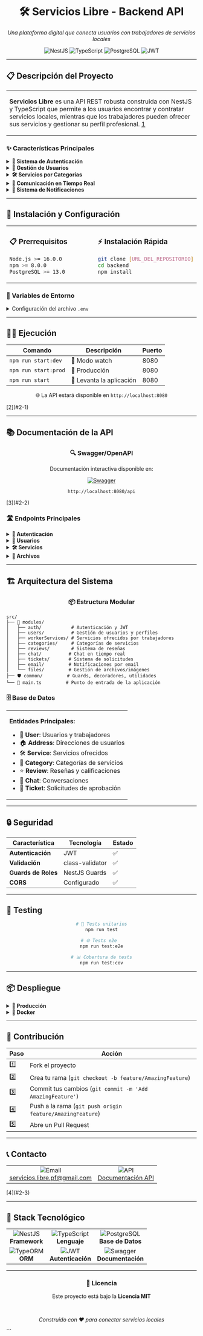 <div align="center">
  <h1>🛠️ Servicios Libre - Backend API</h1>
  <p><em>Una plataforma digital que conecta usuarios con trabajadores de servicios locales</em></p>
  
  <img src="https://img.shields.io/badge/NestJS-E0234E?style=for-the-badge&logo=nestjs&logoColor=white" alt="NestJS">
  <img src="https://img.shields.io/badge/TypeScript-007ACC?style=for-the-badge&logo=typescript&logoColor=white" alt="TypeScript">
  <img src="https://img.shields.io/badge/PostgreSQL-316192?style=for-the-badge&logo=postgresql&logoColor=white" alt="PostgreSQL">
  <img src="https://img.shields.io/badge/JWT-000000?style=for-the-badge&logo=JSON%20web%20tokens&logoColor=white" alt="JWT">
</div>

---

## 📋 Descripción del Proyecto

<table>
<tr>
<td>

**Servicios Libre** es una API REST robusta construida con NestJS y TypeScript que permite a los usuarios encontrar y contratar servicios locales, mientras que los trabajadores pueden ofrecer sus servicios y gestionar su perfil profesional. [1](#2-0) 

</td>
</tr>
</table>

### ✨ Características Principales

<details>
<summary><strong>🔐 Sistema de Autenticación</strong></summary>

- Registro y login de usuarios
- Autenticación JWT segura
- Sistema de roles diferenciados
- Guards de protección de rutas

</details>

<details>
<summary><strong>👥 Gestión de Usuarios</strong></summary>

- Perfiles completos de usuario y trabajador
- Sistema de calificaciones y reseñas
- Gestión de disponibilidad
- Cuentas premium

</details>

<details>
<summary><strong>🛠️ Servicios por Categorías</strong></summary>

- Servicios organizados por categorías
- Sistema de aprobación de servicios
- Galería de fotos de trabajos
- Búsqueda y filtrado avanzado

</details>

<details>
<summary><strong>💬 Comunicación en Tiempo Real</strong></summary>

- Chat bidireccional entre usuarios
- Notificaciones instantáneas
- Gestión de contratos
- Historial de conversaciones

</details>

<details>
<summary><strong>📧 Sistema de Notificaciones</strong></summary>

- Emails automáticos de bienvenida
- Notificaciones de aprobación/rechazo
- Alertas de nuevas reseñas
- Templates HTML personalizados

</details>

---

## 🚀 Instalación y Configuración

<table>
<tr>
<td width="50%">

### 📋 Prerrequisitos

```bash
Node.js >= 16.0.0
npm >= 8.0.0
PostgreSQL >= 13.0
```

</td>
<td width="50%">

### ⚡ Instalación Rápida

```bash
git clone [URL_DEL_REPOSITORIO]
cd backend
npm install
```

</td>
</tr>
</table>

### 🔧 Variables de Entorno

<details>
<summary>Configuración del archivo <code>.env</code></summary>

```env
# 🗄️ Base de datos
DB_HOST=localhost
DB_PORT=5432
DB_USERNAME=tu_usuario
DB_PASSWORD=tu_contraseña
DB_NAME=servicios_libre

# 🔐 JWT
JWT_SECRET=tu_jwt_secret_super_seguro

# 📧 Email
EMAIL_HOST=smtp.gmail.com
EMAIL_PORT=587
EMAIL_USER=tu_email@gmail.com
EMAIL_PASS=tu_contraseña_app

# 🌐 Aplicación
PORT=8080
FRONT_URL=http://localhost:3000

# ☁️ Cloudinary
CLOUDINARY_CLOUD_NAME=tu_cloud_name
CLOUDINARY_API_KEY=tu_api_key
CLOUDINARY_API_SECRET=tu_api_secret
```

</details>

---

## 🏃‍♂️ Ejecución

<div align="center">

| Comando | Descripción | Puerto |
|---------|-------------|--------|
| `npm run start:dev` |  👀 Modo watch | 8080 |
| `npm run start:prod` | 🚀 Producción | 8080 |
| `npm run start` | 🔧 Levanta la aplicación | 8080 |

</div>

<div align="center">
  <p>🌐 La API estará disponible en <code>http://localhost:8080</code></p>
</div> [2](#2-1) 

---

## 📚 Documentación de la API

<div align="center">
  <h3>🔍 Swagger/OpenAPI</h3>
  <p>Documentación interactiva disponible en:</p>
  <a href="http://localhost:8080/api">
    <img src="https://img.shields.io/badge/Swagger-85EA2D?style=for-the-badge&logo=swagger&logoColor=black" alt="Swagger">
  </a>
  <p><code>http://localhost:8080/api</code></p>
</div> [3](#2-2) 

### 🛣️ Endpoints Principales

<details>
<summary><strong>🔐 Autenticación</strong></summary>

| Método | Endpoint | Descripción | Autenticación |
|--------|----------|-------------|---------------|
| `POST` | `/auth/signup` | Registro de usuario | ❌ |
| `POST` | `/auth/signin` | Inicio de sesión | ❌ |

</details>

<details>
<summary><strong>👤 Usuarios</strong></summary>

| Método | Endpoint | Descripción | Autenticación |
|--------|----------|-------------|---------------|
| `GET` | `/users/byId` | Perfil del usuario autenticado | ✅ JWT |
| `PUT` | `/users/update` | Actualizar datos del usuario | ✅ JWT |
| `GET` | `/users/worker/:id` | Perfil público de trabajador | ❌ |

</details>

<details>
<summary><strong>🛠️ Servicios</strong></summary>

| Método | Endpoint | Descripción | Autenticación |
|--------|----------|-------------|---------------|
| `GET` | `/services` | Listar servicios (paginado) | ❌ |
| `POST` | `/services/new` | Crear nuevo servicio | ✅ Worker |
| `GET` | `/services/categories` | Listar categorías | ❌ |

</details>

<details>
<summary><strong>📁 Archivos</strong></summary>

| Método | Endpoint | Descripción | Autenticación |
|--------|----------|-------------|---------------|
| `POST` | `/files/service/:id` | Subir fotos de servicio | ✅ Worker |
| `POST` | `/files/user` | Subir foto de perfil | ✅ JWT |

</details>

---

## 🏗️ Arquitectura del Sistema

<div align="center">
  <h3>📦 Estructura Modular</h3>
</div>

```
src/
├── 🔐 modules/
│   ├── auth/           # Autenticación y JWT
│   ├── users/          # Gestión de usuarios y perfiles
│   ├── workerServices/ # Servicios ofrecidos por trabajadores
│   ├── categories/     # Categorías de servicios
│   ├── reviews/        # Sistema de reseñas
│   ├── chat/          # Chat en tiempo real
│   ├── tickets/       # Sistema de solicitudes
│   ├── email/         # Notificaciones por email
│   └── files/         # Gestión de archivos/imágenes
├── 🛡️ common/         # Guards, decoradores, utilidades
└── 🚀 main.ts         # Punto de entrada de la aplicación
```

### 🗄️ Base de Datos

<table>
<tr>
<td>

**Entidades Principales:**
- 👤 **User**: Usuarios y trabajadores
- 🏠 **Address**: Direcciones de usuarios  
- 🛠️ **Service**: Servicios ofrecidos
- 📂 **Category**: Categorías de servicios
- ⭐ **Review**: Reseñas y calificaciones
- 💬 **Chat**: Conversaciones
- 🎫 **Ticket**: Solicitudes de aprobación

</td>
</tr>
</table>

---

## 🔒 Seguridad

<div align="center">

| Característica | Tecnología | Estado |
|----------------|------------|--------|
| **Autenticación** | JWT | ✅ |
| **Validación** | class-validator | ✅ |
| **Guards de Roles** | NestJS Guards | ✅ |
| **CORS** | Configurado | ✅ |

</div>

---

## 🧪 Testing

<div align="center">

```bash
# 🔬 Tests unitarios
npm run test

# 🌐 Tests e2e  
npm run test:e2e

# 📊 Cobertura de tests
npm run test:cov
```

</div>

---

## 📦 Despliegue

<details>
<summary><strong>🚀 Producción</strong></summary>

```bash
# Construir para producción
npm run build

# Ejecutar en producción
npm run start:prod
```

</details>

<details>
<summary><strong>🐳 Docker</strong></summary>

```dockerfile
FROM node:16-alpine
WORKDIR /app
COPY package*.json ./
RUN npm ci --only=production
COPY . .
RUN npm run build
EXPOSE 8080
CMD ["npm", "run", "start:prod"]
```

</details>

---

## 🤝 Contribución

<div align="center">

| Paso | Acción |
|------|--------|
| 1️⃣ | Fork el proyecto |
| 2️⃣ | Crea tu rama (`git checkout -b feature/AmazingFeature`) |
| 3️⃣ | Commit tus cambios (`git commit -m 'Add AmazingFeature'`) |
| 4️⃣ | Push a la rama (`git push origin feature/AmazingFeature`) |
| 5️⃣ | Abre un Pull Request |

</div>

---

## 📞 Contacto

<div align="center">
  <table>
    <tr>
      <td align="center">
        <img src="https://img.shields.io/badge/Email-D14836?style=for-the-badge&logo=gmail&logoColor=white" alt="Email">
        <br>
        <a href="mailto:servicios.libre.pf@gmail.com">servicios.libre.pf@gmail.com</a>
      </td>
      <td align="center">
        <img src="https://img.shields.io/badge/API_Docs-85EA2D?style=for-the-badge&logo=swagger&logoColor=black" alt="API">
        <br>
        <a href="http://localhost:8080/api">Documentación API</a>
      </td>
    </tr>
  </table>
</div> [4](#2-3) 

---

## 🔧 Stack Tecnológico

<div align="center">
  <table>
    <tr>
      <td align="center">
        <img src="https://img.shields.io/badge/NestJS-E0234E?style=for-the-badge&logo=nestjs&logoColor=white" alt="NestJS">
        <br><strong>Framework</strong>
      </td>
      <td align="center">
        <img src="https://img.shields.io/badge/TypeScript-007ACC?style=for-the-badge&logo=typescript&logoColor=white" alt="TypeScript">
        <br><strong>Lenguaje</strong>
      </td>
      <td align="center">
        <img src="https://img.shields.io/badge/PostgreSQL-316192?style=for-the-badge&logo=postgresql&logoColor=white" alt="PostgreSQL">
        <br><strong>Base de Datos</strong>
      </td>
    </tr>
    <tr>
      <td align="center">
        <img src="https://img.shields.io/badge/TypeORM-FE0803?style=for-the-badge&logo=typeorm&logoColor=white" alt="TypeORM">
        <br><strong>ORM</strong>
      </td>
      <td align="center">
        <img src="https://img.shields.io/badge/JWT-000000?style=for-the-badge&logo=JSON%20web%20tokens&logoColor=white" alt="JWT">
        <br><strong>Autenticación</strong>
      </td>
      <td align="center">
        <img src="https://img.shields.io/badge/Swagger-85EA2D?style=for-the-badge&logo=swagger&logoColor=black" alt="Swagger">
        <br><strong>Documentación</strong>
      </td>
    </tr>
  </table>
</div>

---

<div align="center">
  <h3>📄 Licencia</h3>
  <p>Este proyecto está bajo la <strong>Licencia MIT</strong></p>
  
  <br>
  
  <p><em>Construido con ❤️ para conectar servicios locales</em></p>
</div>
```


